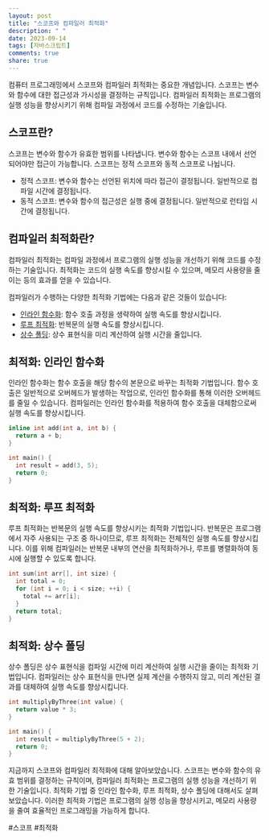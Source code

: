 ```yaml
---
layout: post
title: "스코프와 컴파일러 최적화"
description: " "
date: 2023-09-14
tags: [자바스크립트]
comments: true
share: true
---
```


컴퓨터 프로그래밍에서 스코프와 컴파일러 최적화는 중요한 개념입니다. 스코프는 변수와 함수에 대한 접근성과 가시성을 결정하는 규칙입니다. 컴파일러 최적화는 프로그램의 실행 성능을 향상시키기 위해 컴파일 과정에서 코드를 수정하는 기술입니다.

## 스코프란?

스코프는 변수와 함수가 유효한 범위를 나타냅니다. 변수와 함수는 스코프 내에서 선언되어야만 접근이 가능합니다. 스코프는 정적 스코프와 동적 스코프로 나뉩니다.

- 정적 스코프: 변수와 함수는 선언된 위치에 따라 접근이 결정됩니다. 일반적으로 컴파일 시간에 결정됩니다.
- 동적 스코프: 변수와 함수의 접근성은 실행 중에 결정됩니다. 일반적으로 런타임 시간에 결정됩니다.

## 컴파일러 최적화란?

컴파일러 최적화는 컴파일 과정에서 프로그램의 실행 성능을 개선하기 위해 코드를 수정하는 기술입니다. 최적화는 코드의 실행 속도를 향상시킬 수 있으며, 메모리 사용량을 줄이는 등의 효과를 얻을 수 있습니다.

컴파일러가 수행하는 다양한 최적화 기법에는 다음과 같은 것들이 있습니다:

- [인라인 함수화](#최적화-인라인-함수화): 함수 호출 과정을 생략하여 실행 속도를 향상시킵니다.
- [루프 최적화](#최적화-루프-최적화): 반복문의 실행 속도를 향상시킵니다.
- [상수 폴딩](#최적화-상수-폴딩): 상수 표현식을 미리 계산하여 실행 시간을 줄입니다.

## 최적화: 인라인 함수화

인라인 함수화는 함수 호출을 해당 함수의 본문으로 바꾸는 최적화 기법입니다. 함수 호출은 일반적으로 오버헤드가 발생하는 작업으로, 인라인 함수화를 통해 이러한 오버헤드를 줄일 수 있습니다. 컴파일러는 인라인 함수화를 적용하여 함수 호출을 대체함으로써 실행 속도를 향상시킵니다.

```cpp
inline int add(int a, int b) {
  return a + b;
}

int main() {
  int result = add(3, 5);
  return 0;
}
```

## 최적화: 루프 최적화

루프 최적화는 반복문의 실행 속도를 향상시키는 최적화 기법입니다. 반복문은 프로그램에서 자주 사용되는 구조 중 하나이므로, 루프 최적화는 전체적인 실행 속도를 향상시킵니다. 이를 위해 컴파일러는 반복문 내부의 연산을 최적화하거나, 루프를 병렬화하여 동시에 실행할 수 있도록 합니다.

```cpp
int sum(int arr[], int size) {
  int total = 0;
  for (int i = 0; i < size; ++i) {
    total += arr[i];
  }
  return total;
}
```

## 최적화: 상수 폴딩

상수 폴딩은 상수 표현식을 컴파일 시간에 미리 계산하여 실행 시간을 줄이는 최적화 기법입니다. 컴파일러는 상수 표현식을 만나면 실제 계산을 수행하지 않고, 미리 계산된 결과를 대체하여 실행 속도를 향상시킵니다.

```cpp
int multiplyByThree(int value) {
  return value * 3;
}

int main() {
  int result = multiplyByThree(5 + 2);
  return 0;
}
```

지금까지 스코프와 컴파일러 최적화에 대해 알아보았습니다. 스코프는 변수와 함수의 유효 범위를 결정하는 규칙이며, 컴파일러 최적화는 프로그램의 실행 성능을 개선하기 위한 기술입니다. 최적화 기법 중 인라인 함수화, 루프 최적화, 상수 폴딩에 대해서도 살펴보았습니다. 이러한 최적화 기법은 프로그램의 실행 성능을 향상시키고, 메모리 사용량을 줄여 효율적인 프로그래밍을 가능하게 합니다.

#스코프 #최적화